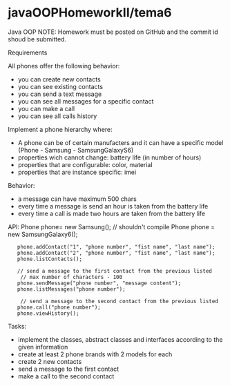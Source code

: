 # javaOOPHomeworkII/tema6
Java OOP
NOTE: 
Homework must be posted on GitHub and the commit id shoud be submitted.

Requirements

All phones offer the following behavior:
- you can create new contacts
- you can see existing contacts
- you can send a text message
- you can see all messages for a specific contact
- you can make a call
- you can see all calls history


Implement a phone hierarchy where:
- A phone can be of certain manufacters and it can have a specific model (Phone - Samsung - SamsungGalaxyS6)
- properties wich cannot change: battery life (in number of hours)
- properties that are configurable: color, material
- properties that are instance specific: imei

Behavior: 
 - a message can have maximum 500 chars
 - every time a message is send an hour is taken from the battery life
 - every time a call is made two hours are taken from the battery life

API:
  Phone phone= new Samsung(); // shouldn't compile
       Phone phone = new SamsungGalaxy6();

       phone.addContact("1", "phone number", "fist name", "last name");
       phone.addContact("2", "phone number", "fist name", "last name");
       phone.listContacts();

       // send a message to the first contact from the previous listed
        // max number of characters - 100
       phone.sendMessage("phone number", "message content");
       phone.listMessages("phone number");

        // send a message to the second contact from the previous listed
       phone.call("phone number");
       phone.viewHistory();

Tasks:
- implement the classes, abstract classes and interfaces according to the given information
- create at least 2 phone brands with 2 models for each
- create 2 new contacts
- send a message to the first contact
- make a call to the second contact
